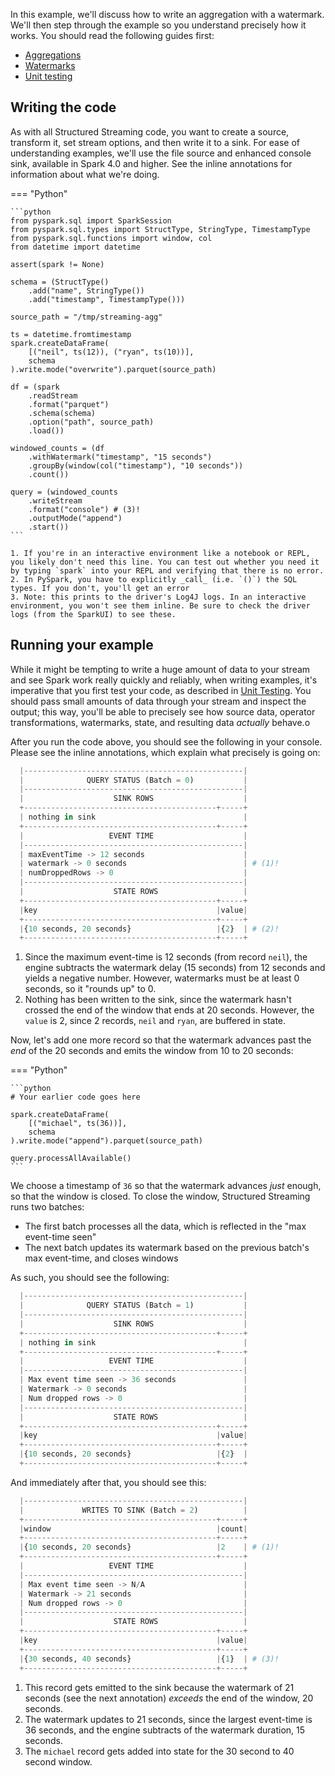 In this example, we'll discuss how to write an aggregation with a watermark. We'll then step through the example so you understand precisely how it works. You should read the following guides first:

- [Aggregations]()
- [Watermarks]()
- [Unit testing](../guides/testing/unit_testing.md)

## Writing the code

As with all Structured Streaming code, you want to create a source, transform it, set stream options, and then write it to a sink. For ease of understanding examples, we'll use the file source and enhanced console sink, available in Spark 4.0 and higher. See the inline annotations for information about what we're doing.

=== "Python"

    ```python
    from pyspark.sql import SparkSession
    from pyspark.sql.types import StructType, StringType, TimestampType
    from pyspark.sql.functions import window, col
    from datetime import datetime

    assert(spark != None)

    schema = (StructType()
        .add("name", StringType())
        .add("timestamp", TimestampType()))

    source_path = "/tmp/streaming-agg"

    ts = datetime.fromtimestamp
    spark.createDataFrame(
        [("neil", ts(12)), ("ryan", ts(10))],
        schema
    ).write.mode("overwrite").parquet(source_path)

    df = (spark
        .readStream
        .format("parquet")
        .schema(schema)
        .option("path", source_path)
        .load())
    
    windowed_counts = (df
        .withWatermark("timestamp", "15 seconds")
        .groupBy(window(col("timestamp"), "10 seconds"))
        .count())

    query = (windowed_counts
        .writeStream
        .format("console") # (3)!
        .outputMode("append")
        .start())
    ```

    1. If you're in an interactive environment like a notebook or REPL, you likely don't need this line. You can test out whether you need it by typing `spark` into your REPL and verifying that there is no error.
    2. In PySpark, you have to explicitly _call_ (i.e. `()`) the SQL types. If you don't, you'll get an error
    3. Note: this prints to the driver's Log4J logs. In an interactive environment, you won't see them inline. Be sure to check the driver logs (from the SparkUI) to see these.

## Running your example

While it might be tempting to write a huge amount of data to your stream and see Spark work really quickly and reliably, when writing examples, it's imperative that you first test your code, as described in [Unit Testing](../guides/testing/unit_testing.md). You should pass small amounts of data through your stream and inspect the output; this way, you'll be able to precisely see how source data, operator transformations, watermarks, state, and resulting data _actually_ behave.o


After you run the code above, you should see the following in your console. Please see the inline annotations, which explain what precisely is going on:


```py
  |-------------------------------------------------|
  |              QUERY STATUS (Batch = 0)           |
  |-------------------------------------------------|
  |                    SINK ROWS                    |
  +-------------------------------------------+-----+
  | nothing in sink                                 |
  +-------------------------------------------+-----+
  |                   EVENT TIME                    |
  |-------------------------------------------------|
  | maxEventTime -> 12 seconds                      |
  | watermark -> 0 seconds                          | # (1)!
  | numDroppedRows -> 0                             |
  |-------------------------------------------------|
  |                    STATE ROWS                   |
  +-------------------------------------------+-----+
  |key                                        |value|
  +-------------------------------------------+-----+
  |{10 seconds, 20 seconds}                   |{2}  | # (2)!
  +-------------------------------------------+-----+
```

1. Since the maximum event-time is 12 seconds (from record `neil`), the engine subtracts the watermark delay (15 seconds) from 12 seconds and yields a negative number. However, watermarks must be at least 0 seconds, so it "rounds up" to 0.
2. Nothing has been written to the sink, since the watermark hasn't crossed the end of the window that ends at 20 seconds. However, the `value` is 2, since 2 records, `neil` and `ryan`, are buffered in state.


Now, let's add one more record so that the watermark advances past the _end_ of the 20 seconds and emits the window from 10 to 20 seconds:

=== "Python"

    ```python
    # Your earlier code goes here

    spark.createDataFrame(
        [("michael", ts(36))],
        schema
    ).write.mode("append").parquet(source_path)

    query.processAllAvailable()
    ```

We choose a timestamp of `36` so that the watermark advances _just_ enough, so that the window is closed. To close the window, Structured Streaming runs two batches:

- The first batch processes all the data, which is reflected in the "max event-time seen"
- The next batch updates its watermark based on the previous batch's max event-time, and closes windows

As such, you should see the following:

```py
  |-------------------------------------------------|
  |              QUERY STATUS (Batch = 1)           |
  |-------------------------------------------------|
  |                    SINK ROWS                    |
  +-------------------------------------------+-----+
  | nothing in sink                                 |
  +-------------------------------------------+-----+
  |                   EVENT TIME                    |
  |-------------------------------------------------|
  | Max event time seen -> 36 seconds               |
  | Watermark -> 0 seconds                          |
  | Num dropped rows -> 0                           |
  |-------------------------------------------------|
  |                    STATE ROWS                   |
  +-------------------------------------------+-----+
  |key                                        |value|
  +-------------------------------------------+-----+
  |{10 seconds, 20 seconds}                   |{2}  |
  +-------------------------------------------+-----+
```

And immediately after that, you should see this:

```py
  |-------------------------------------------------|
  |             WRITES TO SINK (Batch = 2)          |
  +-------------------------------------------+-----+
  |window                                     |count|
  +-------------------------------------------+-----+
  |{10 seconds, 20 seconds}                   |2    | # (1)!
  +-------------------------------------------+-----+
  |                   EVENT TIME                    |
  |-------------------------------------------------|
  | Max event time seen -> N/A                      |
  | Watermark -> 21 seconds                         |
  | Num dropped rows -> 0                           |
  |-------------------------------------------------|
  |                    STATE ROWS                   |
  +-------------------------------------------+-----+
  |key                                        |value|
  +-------------------------------------------+-----+
  |{30 seconds, 40 seconds}                   |{1}  | # (3)!
  +-------------------------------------------+-----+
```

1.  This record gets emitted to the sink because the watermark of 21 seconds (see the next annotation) _exceeds_ the end of the window, 20 seconds.
2.  The watermark updates to 21 seconds, since the largest event-time is 36 seconds, and the engine subtracts of the watermark duration, 15 seconds.
3.  The `michael` record gets added into state for the 30 second to 40 second window.